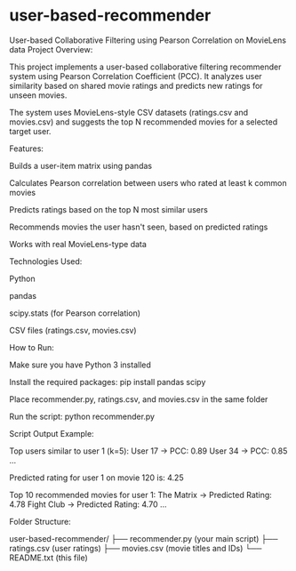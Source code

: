 # user-based-recommender
User-based Collaborative Filtering using Pearson Correlation on MovieLens data
Project Overview:

This project implements a user-based collaborative filtering recommender system using Pearson Correlation Coefficient (PCC). It analyzes user similarity based on shared movie ratings and predicts new ratings for unseen movies.

The system uses MovieLens-style CSV datasets (ratings.csv and movies.csv) and suggests the top N recommended movies for a selected target user.

Features:

Builds a user-item matrix using pandas

Calculates Pearson correlation between users who rated at least k common movies

Predicts ratings based on the top N most similar users

Recommends movies the user hasn't seen, based on predicted ratings

Works with real MovieLens-type data

Technologies Used:

Python

pandas

scipy.stats (for Pearson correlation)

CSV files (ratings.csv, movies.csv)

How to Run:

Make sure you have Python 3 installed

Install the required packages:
pip install pandas scipy

Place recommender.py, ratings.csv, and movies.csv in the same folder

Run the script:
python recommender.py

Script Output Example:

Top users similar to user 1 (k=5):
User 17 -> PCC: 0.89
User 34 -> PCC: 0.85
...

Predicted rating for user 1 on movie 120 is: 4.25

Top 10 recommended movies for user 1:
The Matrix -> Predicted Rating: 4.78
Fight Club -> Predicted Rating: 4.70
...

Folder Structure:

user-based-recommender/
├── recommender.py (your main script)
├── ratings.csv (user ratings)
├── movies.csv (movie titles and IDs)
└── README.txt (this file)

